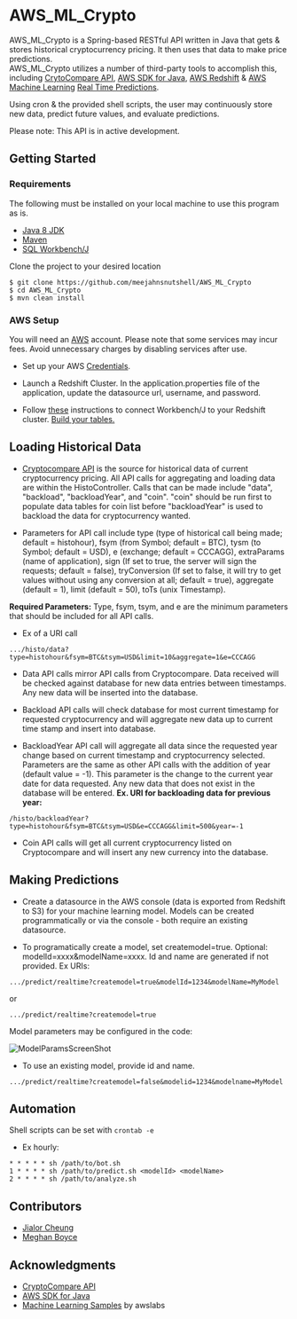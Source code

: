 # AWS_ML_Crypto

AWS_ML_Crypto is a Spring-based RESTful API written in Java that gets & stores historical cryptocurrency pricing. It then
uses that data to make price predictions.  
AWS_ML_Crypto utilizes a number of third-party tools to accomplish this, including [CrytoCompare API](https://www.cryptocompare.com/api/#), [AWS SDK for Java](https://aws.amazon.com/sdk-for-java/), [AWS Redshift](hhttps://aws.amazon.com/redshift/) & [AWS Machine Learning](https://aws.amazon.com/machine-learning/) [Real Time Predictions](https://docs.aws.amazon.com/machine-learning/latest/dg/requesting-real-time-predictions.html).

Using cron & the provided shell scripts, the user may continuously store new data, predict future values, and evaluate predictions.

Please note: This API is in active development.
 
## Getting Started

### Requirements
The following must be installed on your local machine to use this program as is.
* [Java 8 JDK](http://www.oracle.com/technetwork/java/javase/downloads/jdk8-downloads-2133151.html)
* [Maven](https://maven.apache.org/download.cgi)
* [SQL Workbench/J](http://www.sql-workbench.net/downloads.html)

Clone the project to your desired location

```
$ git clone https://github.com/meejahnsnutshell/AWS_ML_Crypto
$ cd AWS_ML_Crypto
$ mvn clean install
```
### AWS Setup

You will need an [AWS](https://maven.apache.org/download.cgi) account. Please note that some services may incur fees. 
Avoid unnecessary charges by disabling services after use.

* Set up your AWS [Credentials](https://docs.aws.amazon.com/sdk-for-java/v1/developer-guide/credentials.html).

* Launch a Redshift Cluster. In the application.properties file of the application, update the datasource url, username, 
and password.

* Follow [these](https://docs.aws.amazon.com/redshift/latest/mgmt/connecting-using-workbench.html) instructions to connect 
Workbench/J to your Redshift cluster. [Build your tables.](https://github.com/meejahnsnutshell/AWS_ML_Crypto/blob/master/build_tables.sql)

## Loading Historical Data

* [Cryptocompare API](https://www.cryptocompare.com/api/#-api-data-) is the source for historical data of current cryptocurrency 
pricing. All API calls for aggregating and loading data are within the HistoController.  Calls that can be made include "data",  
"backload", "backloadYear", and "coin". "coin" should be run first to populate data tables for coin list before "backloadYear"
is used to backload the data for cryptocurrency wanted.

* Parameters for API call include type (type of historical call being made; default = histohour), fsym (from Symbol; default = BTC), 
tysm (to Symbol; default = USD), e (exchange; default = CCCAGG), extraParams (name of application), 
sign (If set to true, the server will sign the requests; default = false), tryConversion (If set to false, it will try to 
get values without using any conversion at all; default = true), aggregate (default = 1), limit (default = 50), toTs (unix Timestamp). 

**Required Parameters:**
Type, fsym, tsym, and e are the minimum parameters that should be included for all API calls.
* Ex of a URI call 
```
.../histo/data?type=histohour&fsym=BTC&tsym=USD&limit=10&aggregate=1&e=CCCAGG
```

* Data API calls mirror API calls from Cryptocompare.  Data received will be checked against database for new data entries 
between timestamps.  Any new data will be inserted into the database.

* Backload API calls will check database for most current timestamp for requested cryptocurrency and will aggregate new 
data up to current time stamp and  insert into database.

* BackloadYear API call will aggregate all data since the requested year change based on current timestamp 
and cryptocurrency selected.  Parameters are the same as other API calls with the addition of year (default value = -1). 
This parameter is the change to the current year date for data requested. Any new data that does not exist in the database 
will be entered.
**Ex. URI for backloading data for previous year:**
```$xslt
/histo/backloadYear?type=histohour&fsym=BTC&tsym=USD&e=CCCAGG&limit=500&year=-1
```

* Coin API calls will get all current cryptocurrency listed on Cryptocompare and will insert any new currency into the 
database.

## Making Predictions

* Create a datasource in the AWS console (data is exported from Redshift to S3) for your machine learning model. Models 
can be created programmatically or via the console - both require an existing datasource.  

* To programatically create a model, set createmodel=true. Optional: modelId=xxxx&modelName=xxxx. Id and name are 
generated if not provided. Ex URIs:
```
.../predict/realtime?createmodel=true&modelId=1234&modelName=MyModel
```
or
```
.../predict/realtime?createmodel=true
```
Model parameters may be configured in the code:

![ModelParamsScreenShot](https://github.com/meejahnsnutshell/AWS_ML_Crypto/blob/meghan_predict_cronjob/images/modelParamsScreenShot.png)

* To use an existing model, provide id and name.
```
.../predict/realtime?createmodel=false&modelid=1234&modelname=MyModel
```
## Automation

Shell scripts can be set with ```crontab -e ```

* Ex hourly:
```
* * * * * sh /path/to/bot.sh 
1 * * * * sh /path/to/predict.sh <modelId> <modelName>
2 * * * * sh /path/to/analyze.sh 
```
## Contributors
* [Jialor Cheung](https://github.com/PopoPenguin)
* [Meghan Boyce](https://github.com/meejahnsnutshell)

## Acknowledgments

* [CryptoCompare API](https://www.cryptocompare.com/api/#)
* [AWS SDK for Java](https://aws.amazon.com/sdk-for-java/)
* [Machine Learning Samples](https://github.com/awslabs/machine-learning-samples/blob/master/targeted-marketing-java/src/main/java/com/amazonaws/samples/machinelearning/BuildModel.java) by awslabs